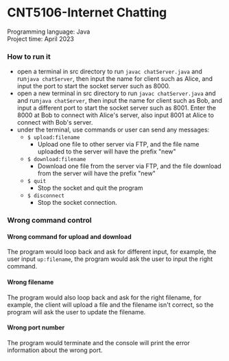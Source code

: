 # CNT5106-Internet Chatting

Programming language: Java\
Project time: April 2023

### How to run it
- open a terminal in src directory to run ```javac chatServer.java``` and run```java chatServer```, then input the name for client such as Alice, and input the port to start the socket server such as 8000.
- open a new terminal in src directory to run ``` javac chatServer.java ``` and and run```java chatServer```, then input the name for client such as Bob, and input a different port to start the socket server such as 8001. Enter the 8000 at Bob to connect with Alice's server, also input 8001 at Alice to connect with Bob's server. 
- under the terminal, use commands or user can send any messages:
    - ```$ upload:filename```
        - Upload one file to other server via FTP, and the file name uploaded to the server will have the prefix "new"
    - ```$ download:filename```
        - Download one file from the server via FTP, and the file download from the server will have the prefix "new"
    - ```$ quit```
        - Stop the socket and quit the program
    - ```$ disconnect```
        - Stop the socket connection.

### Wrong command control
#### Wrong command for upload and download
The program would loop back and ask for different input, for example, the user input ```up:filename```, the program would ask the user to input the right command.
#### Wrong filename
The program would also loop back and ask for the right filename, for example, the client will upload a file and the filename isn't correct, so the program will ask the user to update the filename.
#### Wrong port number
The program would terminate and the console will print the error information about the wrong port.
